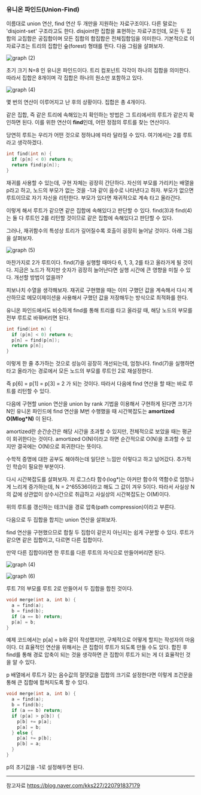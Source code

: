 ### 유니온 파인드(Union-Find)
이름대로 union 연산, find 연산 두 개만을 지원하는 자료구조이다. 다른 말로는 'disjoint-set' 구조라고도 한다. disjoint한 집합을 표현하는 자료구조인데, 모든 두 집합의 교집합은 공집합이며 모든 집합의 합집합은 전체집합임을 의미한다.
기본적으로 이 자료구조는 트리의 집합인 숲(forest) 형태를 띈다. 다음 그림을 살펴보자.

![graph (2)](https://github.com/movingsummer/TIL/assets/111179843/e69552a2-e3ef-4761-a648-66fc5fb6a5cb)

초기 크기 N=8 인 유니온 파인드이다. 트리 컴포넌트 각각이 하나의 집합을 의미한다. 따라서 집합은 8개이며 각 집합은 하나의 원소만 포함하고 있다.

![graph (4)](https://github.com/movingsummer/TIL/assets/111179843/82e63b31-f063-4e7f-a0a5-89c4378aa29b)

몇 번의 연산이 이루어지고 난 후의 상황이다. 집합은 총 4개이다.

같은 집합, 즉 같은 트리에 속해있는지 확인하는 방법은 그 트리에서의 루트가 같은지 확인하면 된다. 이를 위한 연산이 **find**인데, 어떤 정점의 루트를 찾는 연산이다.

당연히 루트는 우리가 어떤 것으로 정하냐에 따라 달라질 수 있다. 여기에서는 2를 루트라고 생각하겠다.

```cpp
int find(int n) {
  if (p[n] < 0) return n;
  return find(p[n]);
}
```

재귀를 사용할 수 있는데, 구현 자체는 굉장히 간단하다. 자신의 부모를 가리키는 배열을 p라고 하고, 노드의 부모가 없는 것을 -1과 같이 음수로 나타낸다고 하자. 부모가 없으면 루트이므로 자기 자신을 리턴한다. 부모가 있다면 재귀적으로 계속 타고 올라간다.

이렇게 해서 루트가 같으면 같은 집합에 속해있다고 판단할 수 있다. find(3)과 find(4)는 둘 다 루트인 2를 리턴할 것이므로 같은 집합에 속해있다고 판단할 수 있다.

그러나, 재귀함수의 특성상 트리가 깊어질수록 호출이 굉장히 늘어날 것이다. 아래 그림을 살펴보자.

![graph (5)](https://github.com/movingsummer/TIL/assets/111179843/fe705a88-5067-4a00-b5f0-5a5756318d9d)

마찬가지로 2가 루트이다. find(7)을 실행할 때마다 6, 1, 3, 2를 타고 올라가게 될 것이다. 지금은 노드가 적지만 숫자가 굉장히 늘어난다면 실행 시간에 큰 영향을 미칠 수 있다. 개선할 방법이 없을까?

피보나치 수열을 생각해보자. 재귀로 구현했을 때는 이미 구했던 값을 계속해서 다시 계산하므로 메모이제이션을 사용해서 구했던 값을 저장해두는 방식으로 최적화를 한다.

유니온 파인드에서도 비슷하게 find를 통해 트리를 타고 올라갈 때, 해당 노드의 부모를 전부 루트로 바꿔버리면 된다.

```cpp
int find(int n) {
  if (p[n] < 0) return n;
  p[n] = find(p[n]);
  return p[n];
}
```

이렇게 한 줄 추가하는 것으로 성능이 굉장히 개선되는데, 엄청나다. find(7)을 실행하면 타고 올라가는 경로에서 모든 노드의 부모를 루트인 2로 재설정한다.

즉 p[6] = p[1] = p[3] = 2 가 되는 것이다. 따라서 다음에 find 연산을 할 때는 바로 루트를 리턴할 수 있다.

다음에 구현할 union 연산을 union by rank 기법을 이용해서 구현하게 된다면 크기가 N인 유니온 파인드에 find 연산을 M번 수행했을 때 시간복잡도는 **amortized O(Mlog*N)** 이 된다.

amortized란 순간순간은 해당 시간을 초과할 수 있지만, 전체적으로 보았을 때는 평균이 회귀한다는 것이다. amortized O(N)이라고 하면 순간적으로 O(N)을 초과할 수 있지만 결국에는 O(N)으로 회귀한다는 뜻이다.

수학적 증명에 대한 공부도 해야하는데 일단은 느낌만 이렇다고 하고 넘어갔다. 추가적인 학습이 필요한 부분이다.

다시 시간복잡도를 살펴보자. 저 로그스타 함수(log*)는 아커만 함수의 역함수로 엄청나게 느리게 증가하는데, N = 2^65536이라고 해도 그 값이 겨우 5이다. 따라서 사실상 N의 값에 상관없이 상수시간으로 취급하고 사실상의 시간복잡도는 O(M)이다.

위의 루트를 갱신하는 테크닉을 경로 압축(path compression)이라고 부른다.

다음으로 두 집합을 합치는 union 연산을 살펴보자.

find 연산을 구현했으므로 합칠 두 집합이 같은지 아닌지는 쉽게 구분할 수 있다. 루트가 같으면 같은 집합이고, 다르면 다른 집합이다.

만약 다른 집합이라면 한 루트를 다른 루트의 자식으로 만들어버리면 된다.

![graph (4)](https://github.com/movingsummer/TIL/assets/111179843/82e63b31-f063-4e7f-a0a5-89c4378aa29b)

![graph (6)](https://github.com/movingsummer/TIL/assets/111179843/6c6e595f-85b6-4d71-9341-e9d587061e05)

루트 7의 부모를 루트 2로 만들어서 두 집합을 합친 것이다.

```cpp
void merge(int a, int b) {
  a = find(a);
  b = find(b);
  if (a == b) return;
  p[a] = b;
}
```

예제 코드에서는 p[a] = b와 같이 작성했지만, 구체적으로 어떻게 할지는 작성자의 마음이다. 더 효율적인 연산을 위해서는 큰 집합이 루트가 되도록 만들 수도 있다. 합친 후 find를 통해 경로 압축이 되는 것을 생각하면 큰 집합이 루트가 되는 게 더 효율적인 것을 알 수 있다.

p 배열에서 루트가 갖는 음수값의 절댓값을 집합의 크기로 설정한다면 이렇게 조건문을 통해 큰 집합에 합쳐지도록 할 수 있다.

```cpp
void merge(int a, int b) {
  a = find(a);
  b = find(b);
  if (a == b) return;
  if (p[a] > p[b]) {
    p[b] += p[a];
    p[a] = b;
  } else {
    p[a] += p[b];
    p[b] = a;
  }
}
```

p의 초기값을 -1로 설정해두면 된다.

---
참고자료
https://blog.naver.com/kks227/220791837179
